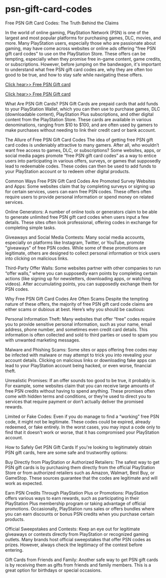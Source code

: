 # psn-gift-card-codes
Free PSN Gift Card Codes: The Truth Behind the Claims

In the world of online gaming, PlayStation Network (PSN) is one of the largest and most popular platforms for purchasing games, DLC, movies, and more. Many PlayStation users, especially those who are passionate about gaming, may have come across websites or online ads offering "free PSN gift card codes" to use on the PlayStation Store. These offers can be tempting, especially when they promise free in-game content, game credits, or subscriptions. However, before jumping on the bandwagon, it's important to understand what free PSN gift card codes are, why they are often too good to be true, and how to stay safe while navigating these offers.


[Click hear>> Free PSN Gift card](https://ndoffer.com/pgcg/)

[Click hear>> Free PSN Gift card](https://ndoffer.com/pgcg/)


What Are PSN Gift Cards?
PSN Gift Cards are prepaid cards that add funds to your PlayStation Wallet, which you can then use to purchase games, DLC (downloadable content), PlayStation Plus subscriptions, and other digital content from the PlayStation Store. These cards are available in various denominations, ranging from $10 to $100, and are often used by gamers to make purchases without needing to link their credit card or bank account.

The Allure of Free PSN Gift Card Codes
The idea of getting free PSN gift card codes is undeniably attractive to many gamers. After all, who wouldn’t want free access to games, DLC, or subscriptions? Some websites, apps, or social media pages promote “free PSN gift card codes” as a way to entice users into participating in various offers, surveys, or games that supposedly lead to redeemable codes. These codes can then be used to add funds to your PlayStation account or to redeem other digital products.

Common Ways Free PSN Gift Card Codes Are Promoted
Survey Websites and Apps: Some websites claim that by completing surveys or signing up for certain services, users can earn free PSN codes. These offers often require users to provide personal information or spend money on related services.

Online Generators: A number of online tools or generators claim to be able to generate unlimited free PSN gift card codes when users input a few details. These sites often look professional, offering codes in exchange for completing simple tasks.

Giveaways and Social Media Contests: Many social media accounts, especially on platforms like Instagram, Twitter, or YouTube, promote "giveaways" of free PSN codes. While some of these promotions are legitimate, others are designed to collect personal information or trick users into clicking on malicious links.

Third-Party Offer Walls: Some websites partner with other companies to run “offer walls,” where you can supposedly earn points by completing certain actions (like signing up for newsletters, downloading apps, or watching videos). After accumulating points, you can supposedly exchange them for PSN codes.

Why Free PSN Gift Card Codes Are Often Scams
Despite the tempting nature of these offers, the majority of free PSN gift card code claims are either scams or dubious at best. Here’s why you should be cautious:

Personal Information Theft: Many websites that offer “free” codes require you to provide sensitive personal information, such as your name, email address, phone number, and sometimes even credit card details. This information is often collected and sold to third parties or used to spam you with unwanted marketing messages.

Malware and Phishing Scams: Some sites or apps offering free codes may be infected with malware or may attempt to trick you into revealing your account details. Clicking on malicious links or downloading fake apps can lead to your PlayStation account being hacked, or even worse, financial theft.

Unrealistic Promises: If an offer sounds too good to be true, it probably is. For example, some websites claim that you can receive large amounts of free PSN credits without having to spend anything. These promises often come with hidden terms and conditions, or they’re used to direct you to services that require payment or don’t actually deliver the promised rewards.

Limited or Fake Codes: Even if you do manage to find a “working” free PSN code, it might not be legitimate. These codes could be expired, already redeemed, or fake entirely. In the worst cases, you may input a code only to find that it doesn't work or worse, that it has compromised your PlayStation account.

How to Safely Get PSN Gift Cards
If you're looking to legitimately obtain PSN gift cards, here are some safe and trustworthy options:

Buy Directly from PlayStation or Authorized Retailers: The safest way to get PSN gift cards is by purchasing them directly from the official PlayStation Store or from authorized retailers such as Amazon, Walmart, Best Buy, or GameStop. These sources guarantee that the codes are legitimate and will work as expected.

Earn PSN Credits Through PlayStation Plus or Promotions: PlayStation offers various ways to earn rewards, such as participating in their PlayStation Plus membership program or taking advantage of official promotions. Occasionally, PlayStation runs sales or offers bundles where you can earn discounts or bonus PSN credits when you purchase certain products.

Official Sweepstakes and Contests: Keep an eye out for legitimate giveaways or contests directly from PlayStation or recognized gaming outlets. Many brands host official sweepstakes that offer PSN codes as prizes. However, always check the legitimacy of the contest before entering.

Gift Cards from Friends and Family: Another safe way to get PSN gift cards is by receiving them as gifts from friends and family members. This is a great option for birthdays or special occasions.
